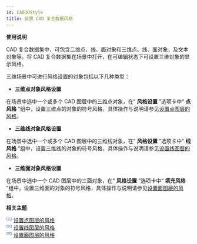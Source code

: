 ```yaml
---
id: CAD3DStyle
title: 设置 CAD 复合数据风格
---
```

 **使用说明**

CAD 复合数据集中，可包含二维点、线、面对象和三维点、线、面对象，及文本对象等。将 CAD
复合数据集在场景中打开，在可编辑状态下可设置三维对象的显示风格。

三维场景中可进行风格设置的对象包括以下几种类型：

  * **三维点对象风格设置**

在场景中选中一个或多个 CAD 图层中的三维点对象，在“ **风格设置** ”选项卡中“ **点风格**
”组中，设置三维点的对象的符号风格，具体操作与说明请参见[设置点图层的风格](Symbol3Dgroup)。

  * **三维线对象风格设置**

在场景中选中一个或多个 CAD 图层中的三维线对象，在“ **风格设置** ”选项卡中“ **线风格**
”组中，设置三维线的对象的符号风格，具体操作与说明请参见[设置线图层的风格](Line3Dgroup)。

  * **三维面对象风格设置**

在场景中选中一个 CAD 图层中的三面对象，在“ **风格设置** ”选项卡中“ **填充风格**
”组中，设置三维面的对象的符号风格，具体操作与说明请参见[设置面图层的风格](Fill3Dgroup)。

 **相关主题**

![](../img/smalltitle.png) [设置点图层的风格](Symbol3Dgroup)  
![](../img/smalltitle.png) [设置线图层的风格](Line3Dgroup)  
![](../img/smalltitle.png) [设置面图层的风格](Fill3Dgroup)

 

